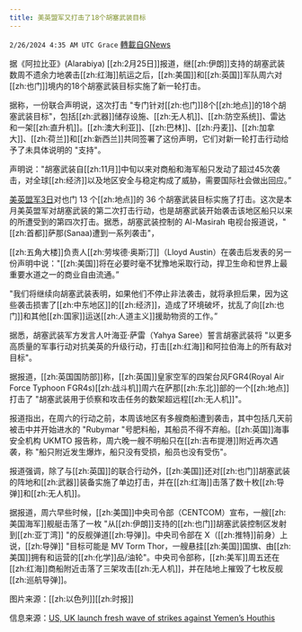 ```yaml
---
title: 美英盟军又打击了18个胡塞武装目标
---
```

`2/26/2024 4:35 AM UTC Grace` [轉載自GNews](https://gnews.org/articles/2341047)

据《阿拉比亚》(Alarabiya) [[zh:2月25日]]报道，继[[zh:伊朗]]支持的胡塞武装数周不遗余力地袭击[[zh:红海]]航运之后，[[zh:美国]]和[[zh:英国]]军队周六对[[zh:也门]]境内的18个胡塞武装目标实施了新一轮打击。

据称，一份联合声明说，这次打击 "专门针对[[zh:也门]]8个[[zh:地点]]的18个胡塞武装目标"，包括[[zh:武器]]储存设施、[[zh:无人机]]、[[zh:防空系统]]、雷达和一架[[zh:直升机]]。[[zh:澳大利亚]]、[[zh:巴林]]、[[zh:丹麦]]、[[zh:加拿大]]、[[zh:荷兰]]和[[zh:新西兰]]共同签署了这份声明，它们对新一轮打击行动给予了未具体说明的 "支持"。

声明说："胡塞武装自[[zh:11月]]中旬以来对商船和海军船只发动了超过45次袭击，对全球[[zh:经济]]以及地区安全与稳定构成了威胁，需要国际社会做出回应。”

[美英盟军3日](https://gnews.org/m/2280098)对也门 13 个[[zh:地点]]的 36 个胡塞武装目标实施了打击。这次是本月美英盟军对胡塞武装的第二次打击行动，也是胡塞武装开始袭击该地区船只以来的所遭受到的第四次打击。据悉，胡塞武装控制的 Al-Masirah 电视台报道说，"[[zh:首都]]萨那(Sanaa)遭到一系列袭击"，

[[zh:五角大楼]]负责人[[zh:劳埃德·奥斯汀]]（Lloyd Austin）在袭击后发表的另一份声明中说："[[zh:美国]]将在必要时毫不犹豫地采取行动，捍卫生命和世界上最重要水道之一的商业自由流通。”

"我们将继续向胡塞武装表明，如果他们不停止非法袭击，就将承担后果，因为这些袭击损害了[[zh:中东地区]]的[[zh:经济]]，造成了环境破坏，扰乱了向[[zh:也门]]和其他[[zh:国家]]运送[[zh:人道主义]]援助物资的工作。”

据悉，胡塞武装军方发言人叶海亚·萨雷（Yahya Saree）誓言胡塞武装将 "以更多高质量的军事行动对抗美英的升级行动，打击[[zh:红海]]和阿拉伯海上的所有敌对目标"。

据报道，[[zh:英国国防部]]称，[[zh:英国]]皇家空军的四架台风FGR4(Royal Air Force Typhoon FGR4s)[[zh:战斗机]]周六在萨那[[zh:东北]]部的一个[[zh:地点]]打击了 "胡塞武装用于侦察和攻击任务的数架超远程[[zh:无人机]]"。

报道指出，在周六的行动之前，本周该地区有多艘商船遭到袭击，其中包括几天前被击中并开始进水的 "Rubymar "号肥料船，其船员不得不弃船。[[zh:英国]]海事安全机构 UKMTO 报告称，周六晚一艘不明船只在[[zh:吉布提港]]附近再次遇袭，称 "船只附近发生爆炸，船只没有受损，船员也没有受伤"。

报道强调，除了与[[zh:英国]]的联合行动外，[[zh:美国]]还对[[zh:也门]]胡塞武装的阵地和[[zh:武器]]装备实施了单边打击，并在[[zh:红海]]击落了数十枚[[zh:导弹]]和[[zh:无人机]]。

据报道，周六早些时候，[[zh:美国]]中央司令部（CENTCOM）宣布，一艘[[zh:美国海军]]舰艇击落了一枚 "从[[zh:伊朗]]支持的[[zh:也门]]胡塞武装控制区发射到[[zh:亚丁湾]] "的反舰弹道[[zh:导弹]]。中央司令部在 X（[[zh:推特]]前身）上说，[[zh:导弹]] "目标可能是 MV Torm Thor，一艘悬挂[[zh:美国]]国旗、由[[zh:美国]]拥有和运营的[[zh:化学]]品/油轮"。中央司令部称，[[zh:美军]]周五还在[[zh:红海]]商船附近击落了三架攻击[[zh:无人机]]，并在陆地上摧毁了七枚反舰[[zh:巡航导弹]]。

图片来源：[[zh:以色列]][[zh:时报]]

信息来源：[US, UK launch fresh wave of strikes against Yemen’s Houthis](https://english.alarabiya.net/News/middle-east/2024/02/25/US-British-forces-carry-out-additional-strikes-against-Houthis-in-Yemen)
